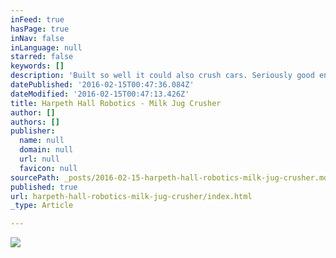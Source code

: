 ```yaml
---
inFeed: true
hasPage: true
inNav: false
inLanguage: null
starred: false
keywords: []
description: 'Built so well it could also crush cars. Seriously good engineering!'
datePublished: '2016-02-15T00:47:36.084Z'
dateModified: '2016-02-15T00:47:13.426Z'
title: Harpeth Hall Robotics - Milk Jug Crusher
author: []
authors: []
publisher:
  name: null
  domain: null
  url: null
  favicon: null
sourcePath: _posts/2016-02-15-harpeth-hall-robotics-milk-jug-crusher.md
published: true
url: harpeth-hall-robotics-milk-jug-crusher/index.html
_type: Article

---
```

![](https://the-grid-user-content.s3-us-west-2.amazonaws.com/d169988c-fa0e-48bc-b753-9f77bde3bcfd.JPG)